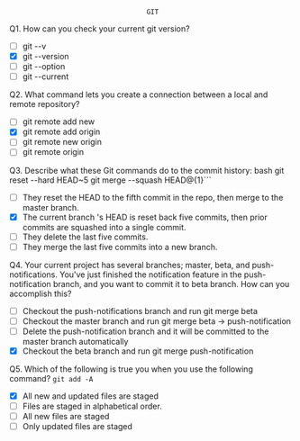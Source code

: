                                       GIT

Q1. How can you check your current git version?
- [ ] git --v
- [x] git --version 
- [ ] git --option
- [ ] git --current

Q2. What command lets you create a connection between a local and remote repository?
- [ ] git remote add new
- [x] git remote add origin 
- [ ] git remote new origin 
- [ ] git remote origin

Q3. Describe what these Git commands do to the commit history:
bash
git reset --hard HEAD~5
git merge --squash HEAD@{1}```

- [ ] They reset the HEAD to the fifth commit in the repo, then merge to the master branch.
- [x] The current branch 's HEAD is reset back five commits, then prior commits are squashed into a single commit.
- [ ] They delete the last five commits.
- [ ] They merge the last five commits into a new branch.

Q4. Your current project has several branches; master, beta, and push-notifications. You've just finished the notification feature in the push-notification branch, and you want to commit it to beta branch. How can you accomplish this?
- [ ] Checkout the push-notifications branch and run git merge beta
- [ ] Checkout the master branch and run git merge beta -> push-notification
- [ ] Delete the push-notification branch and it will be committed to the master branch automatically
- [x] Checkout the beta branch and run git merge push-notification

Q5. Which of the following is true you when you use the following command?
`git add -A`
- [x] All new and updated files are staged 
- [ ] Files are staged in alphabetical order. 
- [ ] All new files are staged
- [ ] Only updated files are staged